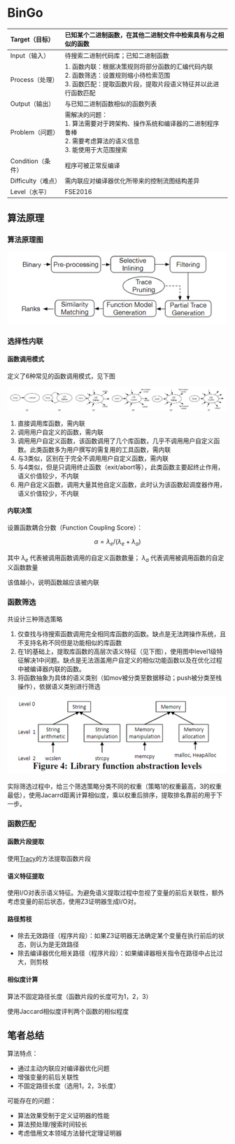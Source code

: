 # BinGo

| Target（目标）     | 已知某个二进制函数，在其他二进制文件中检索具有与之相似的函数 |
| :----------------- | :----------------------------------------------------------- |
| Input（输入）      | 待搜索二进制代码库；已知二进制函数                           |
| Process（处理）    | 1. 函数内联：根据决策规则将部分函数的汇编代码内联<br />2. 函数筛选：设置规则缩小待检索范围<br />3. 函数匹配：提取函数片段，提取片段语义特征并以此进行函数匹配 |
| Output（输出）     | 与已知二进制函数相似的函数列表                               |
| Problem（问题）    | 需解决的问题：<br />1. 算法需要对于跨架构、操作系统和编译器的二进制程序鲁棒<br />2. 需要考虑算法的语义信息<br />3. 能使用于大范围搜索 |
| Condition（条件）  | 程序可被正常反编译                                           |
| Difficulty（难点） | 需内联应对编译器优化所带来的控制流图结构差异                 |
| Level（水平）      | FSE2016                                                      |

## 算法原理

### 算法原理图

![image-20221108150148825](./image/BinGo/image-20221108150148825.png)

### 选择性内联

#### 函数调用模式

定义了6种常见的函数调用模式，见下图

![image-20221108150610480](./image/BinGo/image-20221108150610480.png)

1. 直接调用库函数，需内联
2. 调用用户自定义的函数，需内联
3. 调用用户自定义函数，该函数调用了几个库函数，几乎不调用用户自定义函数。此类函数多为用户撰写的需复用的工具函数，需内联
4. 与3类似，区别在于完全不调用用户自定义函数，需内联
5. 与4类似，但是只调用终止函数（exit/abort等），此类函数主要起终止作用，语义价值较少，不内联
6. 用户自定义函数，调用大量其他自定义函数，此时认为该函数起调度器作用，语义价值较少，不内联

#### 内联决策

设置函数耦合分数（Function Coupling Score）：

$$\alpha=\lambda_e/(\lambda_e+\lambda_a)$$

其中 $\lambda_e$ 代表被调用函数调用的自定义函数数量； $\lambda_a$ 代表调用被调用函数的自定义函数数量

该值越小，说明函数越应该被内联

### 函数筛选

共设计三种筛选策略

1. 仅查找与待搜索函数调用完全相同库函数的函数。缺点是无法跨操作系统，且不支持名称不同但是功能相似的库函数
2. 在1的基础上，提取库函数的高层次语义特征（见下图），使用图中level1级特征解决1中问题。缺点是无法涵盖用户自定义的相似功能函数以及在优化过程中被编译器内联的函数。
3. 将函数抽象为具体的语义类别（如mov被分类至数据移动；push被分类至栈操作），依据语义类别进行筛选

![image-20221108155628263](./image/BinGo/image-20221108155628263.png)

实际筛选过程中，给三个筛选策略分类不同的权重（策略1的权重最高，3的权重最低），使用Jacarrd距离计算相似度，乘以权重后排序，提取排名靠前的用于下一步。

### 函数匹配

#### 函数片段提取

使用[Tracy](./Tracy.md)的方法提取函数片段

#### 语义特征提取

使用I/O对表示语义特征。为避免语义提取过程中忽视了变量的前后关联性，额外考虑变量的前后状态，使用Z3证明器生成I/O对。

#### 路径剪枝

- 除去无效路径（程序片段）：如果Z3证明器无法确定某个变量在执行前后的状态，则认为是无效路径
- 除去编译器优化相关路径（程序片段）：如果编译器相关指令在路径中占比过大，则剪枝

#### 相似度计算

算法不固定路径长度（函数片段的长度可为1，2，3）

使用Jaccard相似度评判两个函数的相似程度

## 笔者总结

算法特点：

- 通过主动内联应对编译器优化问题
- 增强变量的前后关联性
- 不固定路径长度（选用1，2，3长度）

可能存在的问题：

- 算法效果受制于定义证明器的性能
- 算法预处理/搜索时间较长
- 考虑借用文本领域方法替代定理证明器





